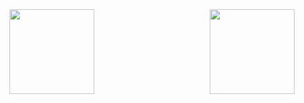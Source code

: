 <a href="https://github.com/AhmedElTabarani">
  <img height="150em" style="float: right" src="https://github-readme-stats-eight-theta.vercel.app/api/top-langs/?username=waelahmed99&theme=react&layout=compact"/>
  <img height="150em" style="float: left" src="https://github-readme-stats.vercel.app/api?username=waelahmed99&show_icons=true&theme=react&include_all_commits=true"/>
</a>
